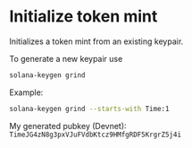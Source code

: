 # Initialize token mint
Initializes a token mint from an existing keypair.

To generate a new keypair use 
```bash
solana-keygen grind
```
Example:
```bash
solana-keygen grind --starts-with Time:1
```

My generated pubkey (Devnet):
`TimeJG4zN8g3pxVJuFVdbKtcz9HMfgRDF5KrgrZ5j4i` 
